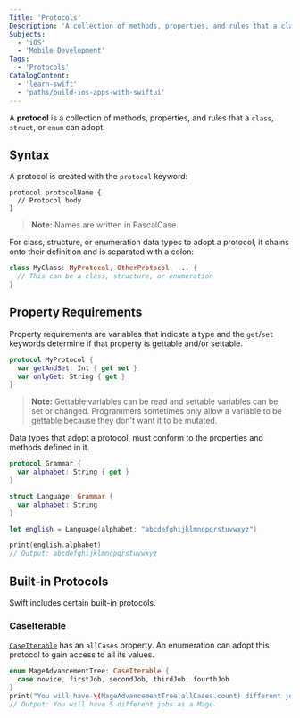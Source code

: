 ```yaml
---
Title: 'Protocols'
Description: 'A collection of methods, properties, and rules that a class, structure, or enumeration can adopt.'
Subjects:
  - 'iOS'
  - 'Mobile Development'
Tags:
  - 'Protocols'
CatalogContent:
  - 'learn-swift'
  - 'paths/build-ios-apps-with-swiftui'
---
```


A **protocol** is a collection of methods, properties, and rules that a `class`, `struct`, or `enum` can adopt.

## Syntax

A protocol is created with the `protocol` keyword:

```pseudo
protocol protocolName {
  // Protocol body
}
```

> **Note:** Names are written in PascalCase.

For class, structure, or enumeration data types to adopt a protocol, it chains onto their definition and is separated with a colon:

```swift
class MyClass: MyProtocol, OtherProtocol, ... {
  // This can be a class, structure, or enumeration
}
```

## Property Requirements

Property requirements are variables that indicate a type and the `get`/`set` keywords determine if that property is gettable and/or settable.

```swift
protocol MyProtocol {
  var getAndSet: Int { get set }
  var onlyGet: String { get }
}
```

> **Note:** Gettable variables can be read and settable variables can be set or changed. Programmers sometimes only allow a variable to be gettable because they don't want it to be mutated.

Data types that adopt a protocol, must conform to the properties and methods defined in it.

```swift
protocol Grammar {
  var alphabet: String { get }
}

struct Language: Grammar {
  var alphabet: String
}

let english = Language(alphabet: "abcdefghijklmnopqrstuvwxyz")

print(english.alphabet)
// Output: abcdefghijklmnopqrstuvwxyz
```

## Built-in Protocols

Swift includes certain built-in protocols.

### CaseIterable

[`CaseIterable`](https://developer.apple.com/documentation/swift/caseiterable) has an `allCases` property. An enumeration can adopt this protocol to gain access to all its values.

```swift
enum MageAdvancementTree: CaseIterable {
  case novice, firstJob, secondJob, thirdJob, fourthJob
}
print("You will have \(MageAdvancementTree.allCases.count) different jobs as a Mage.")
// Output: You will have 5 different jobs as a Mage.
```
